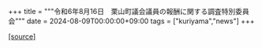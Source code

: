 +++
title = """令和6年8月16日　栗山町議会議員の報酬に関する調査特別委員会"""
date = 2024-08-09T00:00:00+09:00
tags = ["kuriyama","news"]
+++


[[source]](https://www.town.kuriyama.hokkaido.jp/site/gikai/28453.html)
